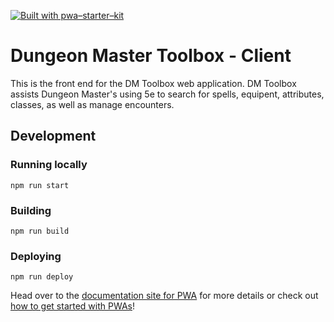 [![Built with pwa–starter–kit](https://img.shields.io/badge/built_with-pwa–starter–kit_-blue.svg)](https://github.com/Polymer/pwa-starter-kit "Built with pwa–starter–kit")

# Dungeon Master Toolbox - Client

This is the front end for the DM Toolbox web application. DM Toolbox assists Dungeon Master's using 5e to search for spells, equipent, attributes, classes, as well as manage encounters.

## Development

### Running locally

`npm run start`

### Building

`npm run build`

### Deploying

`npm run deploy`

Head over to the [documentation site for PWA](https://polymer.github.io/pwa-starter-kit/) for more details or check out [how to get started with PWAs](https://polymer.github.io/pwa-starter-kit/setup/)!
